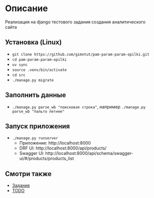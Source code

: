 # Описание
Реализация на django тестового задания создания аналитического сайта

## Установка (Linux)
* `git clone https://github.com/gimntut/pam-param-param-opilki.git`
* `cd pam-param-param-opilki`
* `uv sync`
* `source .venv/bin/activate`
* `cd src`
* `./manage.py migrate`

## Заполнить данные
* `./manage.py parse_wb "поисковая строка"`, например `./manage.py parse_wb "пальто летнее"` 

## Запуск приложения
* `./manage.py runserver`
  * Приложение: http://localhost:8000
  * DRF UI: http://localhost:8000/api/products/
  * Swagger UI: http://localhost:8000/api/schema/swagger-ui/#/products/products_list

## Смотри также
* [Задание](docs/task.md)
* [TODO](docs/todo.md)
